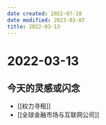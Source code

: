 ```yaml
---
date created: 2022-07-18
date modified: 2023-03-07
title: 2022-03-13
---
```


# 2022-03-13

## 今天的灵感或闪念

- [[权力寻租]]
- [[全球金融市场与互联网公司]]
